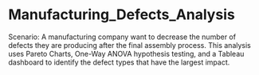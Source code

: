 # Manufacturing_Defects_Analysis
Scenario: A manufacturing company want to decrease the number of defects they are producing after the final assembly process. This analysis uses Pareto Charts, One-Way ANOVA hypothesis testing, and a Tableau dashboard to identify the defect types that have the largest impact.
